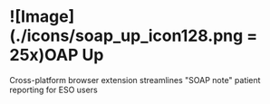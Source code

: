 ![Image](./icons/soap_up_icon128.png = 25x)OAP Up
===================================================

Cross-platform browser extension streamlines "SOAP note" patient reporting for ESO users
